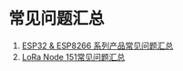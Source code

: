 # 常见问题汇总

1. [ESP32 & ESP8266 系列产品常见问题汇总](en/faq/heltec_esp_series_common_problem_summary)
2. [LoRa Node 151常见问题汇总](en/faq/lora_node_151_common_problem_summary)

